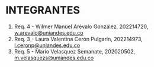 # INTEGRANTES
<!-- TODO agregar integrantes del grupo -->
1. Req. 4 - Wilmer Manuel Arévalo González, 202214720, w.arevalo@uniandes.edu.co
1. Req. 3 - Laura Valentina Cerón Pulgarín, 202214973, l.ceronp@uniandes.edu.co
1. Req. 5 - Mario Velasquez Semanate, 202020502, m.velasquezs@uniandes.edu.co

